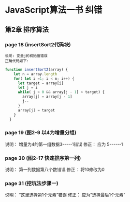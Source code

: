# JavaScript算法一书 纠错

## 第2章  排序算法

### page 18 (insertSort2代码块)

    说明: 变量j的初始值错误
    正确代码如下:
  ``` javascript
  function insertSort2(array) {
      let n = array.length
      for( let i =1; i < n; i++) {
        let target = array[i]
        let j = i
        while( j > 0 && array[j - 1] > target) {
          array[j] = array[j - 1]
          j--
        }
        array[j] = target
      }
    }
  ```

### page 19 (图2-9 以4为增量分组)
  说明： 增量为4的第一组数据3-----1错误
  修正： 应为 5------1

### page 30  (图2-17 快速排序第一列)
  说明： 第一列数据第八个数错误
  修正： 将10修改为0

### page 31 (挖坑法步骤一)
  说明： “这里选择第1个元素”错误
  修正： 应为“选择最后1个元素”
